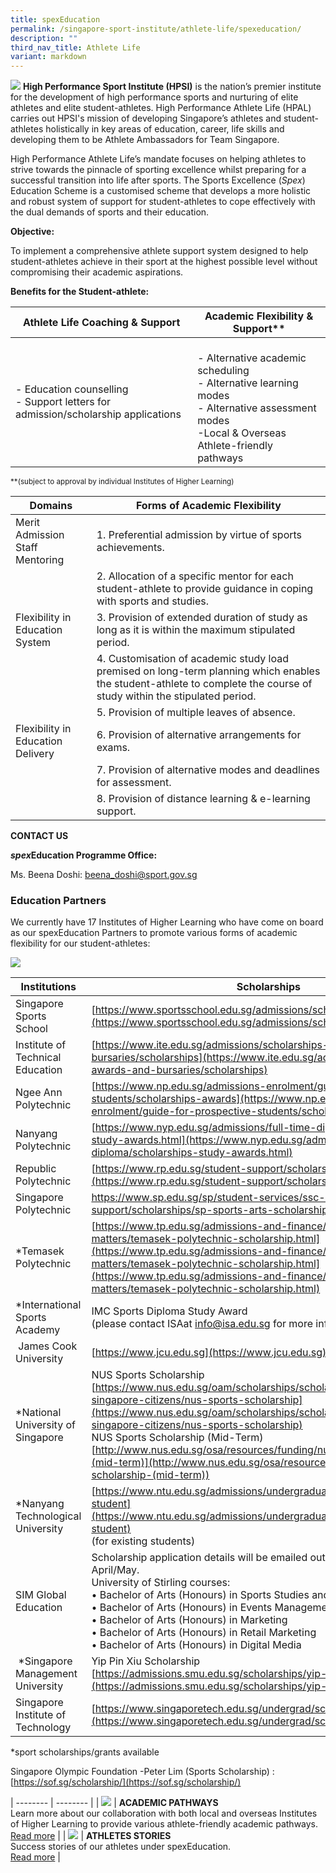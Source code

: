 ```yaml
---
title: spexEducation
permalink: /singapore-sport-institute/athlete-life/spexeducation/
description: ""
third_nav_title: Athlete Life
variant: markdown
---
```

![](/images/HPSI_Black_Logo.png)
**High Performance Sport Institute (HPSI)** is the nation’s premier institute for the development of high performance sports and nurturing of elite athletes and elite student-athletes. High Performance Athlete Life (HPAL) carries out HPSI's mission of developing Singapore’s athletes and student-athletes holistically in key areas of education, career, life skills and developing them to be Athlete Ambassadors for Team Singapore. 

High Performance Athlete Life’s mandate focuses on helping athletes to strive towards the pinnacle of sporting excellence whilst preparing for a successful transition into life after sports. The Sports Excellence (*Spex*) Education Scheme is a customised scheme that develops a more holistic and robust system of support for student-athletes to cope effectively with the dual demands of sports and their education. 

**Objective:**

To implement a comprehensive athlete support system designed to help student-athletes achieve in their sport at the highest possible level without compromising their academic aspirations.

**Benefits for the Student-athlete:**

| Athlete Life Coaching &amp; Support	 | Academic Flexibility &amp; Support** |
| -------- | -------- | 
| - Education counselling<br>- Support letters for admission/scholarship applications | <br> - Alternative academic scheduling<br> - Alternative learning modes<br> - Alternative assessment modes<br> -Local &amp; Overseas Athlete-friendly pathways | 

<small>\*\*(subject to approval by individual Institutes of Higher Learning)</small>


| Domains	 | Forms of Academic Flexibility | 
| -------- | -------- | 
| Merit Admission Staff Mentoring| 1. Preferential admission by virtue of sports achievements. |
|| 2. Allocation of a specific mentor for each student-athlete to provide guidance in coping with sports and studies.|
|Flexibility in Education System| 3. Provision of extended duration of study as long as it is within the maximum stipulated period.|
|| 4. Customisation of academic study load premised on long-term planning which enables the student-athlete to complete the course of study within the stipulated period.
||5. Provision of multiple leaves of absence.|
|Flexibility in Education Delivery|6. Provision of alternative arrangements for exams.|
||7. Provision of alternative modes and deadlines for assessment.|
||8. Provision of distance learning &amp; e-learning support.|


**CONTACT US**

***spex*Education Programme Office:**

Ms. Beena Doshi:&nbsp;[beena_doshi@sport.gov.sg](mailto:beena_doshi@sport.gov.sg)


### **Education Partners**

We currently have 17 Institutes of Higher Learning who have come on board as our spexEducation Partners to promote various forms of academic flexibility for our student-athletes:

![](/images/Our%20Work/Singapore%20Sports%20Institute/Athlete%20Life/SpexEducation/2023%20spexedu%20partners%20collage.JPG)

| Institutions | Scholarships |
| -------- | -------- | 
| Singapore Sports School	| [https://www.sportsschool.edu.sg/admissions/scholarships](https://www.sportsschool.edu.sg/admissions/scholarships)   |
|  Institute of Technical Education		| [https://www.ite.edu.sg/admissions/scholarships-awards-and-bursaries/scholarships](https://www.ite.edu.sg/admissions/scholarships-awards-and-bursaries/scholarships)  |
|Ngee Ann Polytechnic|[https://www.np.edu.sg/admissions-enrolment/guide-for-prospective-students/scholarships-awards](https://www.np.edu.sg/admissions-enrolment/guide-for-prospective-students/scholarships-awards)|
| Nanyang Polytechnic| [https://www.nyp.edu.sg/admissions/full-time-diploma/scholarships-study-awards.html](https://www.nyp.edu.sg/admissions/full-time-diploma/scholarships-study-awards.html)|
|Republic Polytechnic| [https://www.rp.edu.sg/student-support/scholarships-awards](https://www.rp.edu.sg/student-support/scholarships-awards)|
|Singapore Polytechnic|	 https://www.sp.edu.sg/sp/student-services/ssc-overview/student-support/scholarships/sp-sports-arts-scholarship|
| \*Temasek Polytechnic| [https://www.tp.edu.sg/admissions-and-finance/fees-financial-matters/temasek-polytechnic-scholarship.html](https://www.tp.edu.sg/admissions-and-finance/fees-financial-matters/temasek-polytechnic-scholarship.html](https://www.tp.edu.sg/admissions-and-finance/fees-financial-matters/temasek-polytechnic-scholarship.html)|
| \*International Sports Academy| IMC Sports Diploma Study Award<br>(please contact ISAat [info@isa.edu.sg](mailto:info@isa.edu.sg) for more information)|
|&nbsp;James Cook University| [https://www.jcu.edu.sg](https://www.jcu.edu.sg)|
|\*National University of Singapore|NUS Sports Scholarship<br>[https://www.nus.edu.sg/oam/scholarships/scholarships-for-freshmen-singapore-citizens/nus-sports-scholarship](https://www.nus.edu.sg/oam/scholarships/scholarships-for-freshmen-singapore-citizens/nus-sports-scholarship)<br>NUS Sports Scholarship (Mid-Term)<br>[http://www.nus.edu.sg/osa/resources/funding/nus-sports-scholarship-(mid-term)](http://www.nus.edu.sg/osa/resources/funding/nus-sports-scholarship-(mid-term))|
| \*Nanyang Technological University	| [https://www.ntu.edu.sg/admissions/undergraduate/scholarships/existing-student](https://www.ntu.edu.sg/admissions/undergraduate/scholarships/existing-student)<br>(for existing students)|
| SIM Global Education| Scholarship application details will be emailed out to all carded athlete in April/May.<br>University of Stirling courses:<br>• Bachelor of Arts (Honours) in Sports Studies and Marketing<br>• Bachelor of Arts (Honours) in Events Management<br>• Bachelor of Arts (Honours) in Marketing<br>• Bachelor of Arts (Honours) in Retail Marketing<br>• Bachelor of Arts (Honours) in Digital Media|
|&nbsp;\*Singapore Management University|Yip Pin Xiu Scholarship<br>[https://admissions.smu.edu.sg/scholarships/yip-pin-xiu-scholarship](https://admissions.smu.edu.sg/scholarships/yip-pin-xiu-scholarship)|
| Singapore Institute of Technology	| [https://www.singaporetech.edu.sg/undergrad/scholarships](https://www.singaporetech.edu.sg/undergrad/scholarships)

\*sport scholarships/grants available

Singapore Olympic Foundation -Peter Lim (Sports Scholarship) : [https://sof.sg/scholarship/](https://sof.sg/scholarship/)

| -------- | -------- | 
| ![](/images/Our%20Work/Singapore%20Sports%20Institute/Athlete%20Life/SpexEducation/04_Suzanne_Seah_Education.jpeg)    | **ACADEMIC PATHWAYS**<br>Learn more about our collaboration with both local and overseas Institutes of Higher Learning to provide various athlete-friendly academic pathways.<br>[Read more](/academic-pathways/)     | 
| ![](/images/Our%20Work/Singapore%20Sports%20Institute/Athlete%20Life/SpexEducation/VeronicaShantiPereira.png)  | **ATHLETES STORIES**<br>Success stories of our athletes under spexEducation.<br>[Read more](/athletes-stories/) |